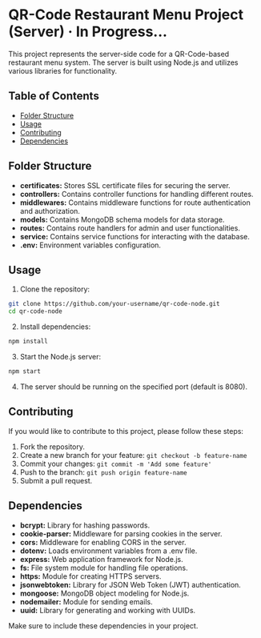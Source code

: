 # QR-Code Restaurant Menu Project (**Server**) · In Progress...

This project represents the server-side code for a QR-Code-based restaurant menu system. The server is built using Node.js and utilizes various libraries for functionality.

## Table of Contents
- [Folder Structure](#folder-structure)
- [Usage](#usage)
- [Contributing](#contributing)
- [Dependencies](#dependencies)

## Folder Structure

- **certificates:** Stores SSL certificate files for securing the server.
- **controllers:** Contains controller functions for handling different routes.
- **middlewares:** Contains middleware functions for route authentication and authorization.
- **models:** Contains MongoDB schema models for data storage.
- **routes:** Contains route handlers for admin and user functionalities.
- **service:** Contains service functions for interacting with the database.
- **.env:** Environment variables configuration.

## Usage

1. Clone the repository:

```bash
git clone https://github.com/your-username/qr-code-node.git
cd qr-code-node
```

2. Install dependencies:

```bash
npm install
```

3. Start the Node.js server:

```bash
npm start
```

4. The server should be running on the specified port (default is 8080).

## Contributing
If you would like to contribute to this project, please follow these steps:

1. Fork the repository.
2. Create a new branch for your feature: `git checkout -b feature-name`
3. Commit your changes: `git commit -m 'Add some feature'`
4. Push to the branch: `git push origin feature-name`
5. Submit a pull request.

## Dependencies
- **bcrypt:** Library for hashing passwords.
- **cookie-parser:** Middleware for parsing cookies in the server.
- **cors:** Middleware for enabling CORS in the server.
- **dotenv:** Loads environment variables from a .env file.
- **express:** Web application framework for Node.js.
- **fs:** File system module for handling file operations.
- **https:** Module for creating HTTPS servers.
- **jsonwebtoken:** Library for JSON Web Token (JWT) authentication.
- **mongoose:** MongoDB object modeling for Node.js.
- **nodemailer:** Module for sending emails.
- **uuid:** Library for generating and working with UUIDs.

Make sure to include these dependencies in your project.

